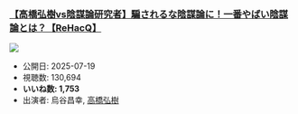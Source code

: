 ### [【高橋弘樹vs陰謀論研究者】騙されるな陰謀論に！一番やばい陰謀論とは？【ReHacQ】](https://www.youtube.com/watch?v=K7qWZuFVovQ)
[![](https://img.youtube.com/vi/K7qWZuFVovQ/sddefault.jpg)](https://www.youtube.com/watch?v=K7qWZuFVovQ)
-   公開日: 2025-07-19
-   視聴数: 130,694
-   **いいね数: 1,753**
-   出演者: 烏谷昌幸, [高橋弘樹](/rehacq_fan/people/高橋弘樹 "wikilink")
